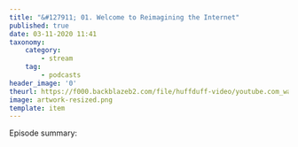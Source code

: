 ```yaml
---
title: "&#127911; 01. Welcome to Reimagining the Internet"
published: true
date: 03-11-2020 11:41
taxonomy:
    category:
        - stream
    tag:
        - podcasts
header_image: '0'
theurl: https://f000.backblazeb2.com/file/huffduff-video/youtube.com_watchv%3DLiPRw2nxguQ.mp3
image: artwork-resized.png
template: item
--- 
```

Episode summary: 
